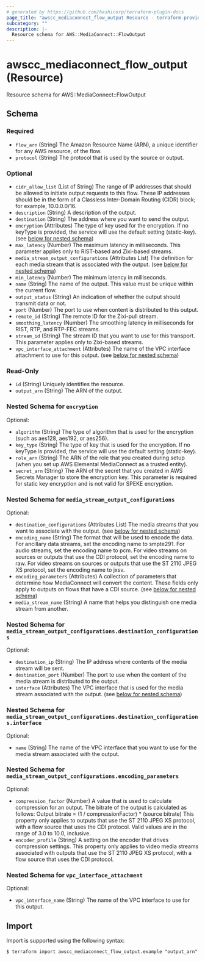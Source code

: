 ```yaml
---
# generated by https://github.com/hashicorp/terraform-plugin-docs
page_title: "awscc_mediaconnect_flow_output Resource - terraform-provider-awscc"
subcategory: ""
description: |-
  Resource schema for AWS::MediaConnect::FlowOutput
---
```


# awscc_mediaconnect_flow_output (Resource)

Resource schema for AWS::MediaConnect::FlowOutput



<!-- schema generated by tfplugindocs -->
## Schema

### Required

- `flow_arn` (String) The Amazon Resource Name (ARN), a unique identifier for any AWS resource, of the flow.
- `protocol` (String) The protocol that is used by the source or output.

### Optional

- `cidr_allow_list` (List of String) The range of IP addresses that should be allowed to initiate output requests to this flow. These IP addresses should be in the form of a Classless Inter-Domain Routing (CIDR) block; for example, 10.0.0.0/16.
- `description` (String) A description of the output.
- `destination` (String) The address where you want to send the output.
- `encryption` (Attributes) The type of key used for the encryption. If no keyType is provided, the service will use the default setting (static-key). (see [below for nested schema](#nestedatt--encryption))
- `max_latency` (Number) The maximum latency in milliseconds. This parameter applies only to RIST-based and Zixi-based streams.
- `media_stream_output_configurations` (Attributes List) The definition for each media stream that is associated with the output. (see [below for nested schema](#nestedatt--media_stream_output_configurations))
- `min_latency` (Number) The minimum latency in milliseconds.
- `name` (String) The name of the output. This value must be unique within the current flow.
- `output_status` (String) An indication of whether the output should transmit data or not.
- `port` (Number) The port to use when content is distributed to this output.
- `remote_id` (String) The remote ID for the Zixi-pull stream.
- `smoothing_latency` (Number) The smoothing latency in milliseconds for RIST, RTP, and RTP-FEC streams.
- `stream_id` (String) The stream ID that you want to use for this transport. This parameter applies only to Zixi-based streams.
- `vpc_interface_attachment` (Attributes) The name of the VPC interface attachment to use for this output. (see [below for nested schema](#nestedatt--vpc_interface_attachment))

### Read-Only

- `id` (String) Uniquely identifies the resource.
- `output_arn` (String) The ARN of the output.

<a id="nestedatt--encryption"></a>
### Nested Schema for `encryption`

Optional:

- `algorithm` (String) The type of algorithm that is used for the encryption (such as aes128, aes192, or aes256).
- `key_type` (String) The type of key that is used for the encryption. If no keyType is provided, the service will use the default setting (static-key).
- `role_arn` (String) The ARN of the role that you created during setup (when you set up AWS Elemental MediaConnect as a trusted entity).
- `secret_arn` (String) The ARN of the secret that you created in AWS Secrets Manager to store the encryption key. This parameter is required for static key encryption and is not valid for SPEKE encryption.


<a id="nestedatt--media_stream_output_configurations"></a>
### Nested Schema for `media_stream_output_configurations`

Optional:

- `destination_configurations` (Attributes List) The media streams that you want to associate with the output. (see [below for nested schema](#nestedatt--media_stream_output_configurations--destination_configurations))
- `encoding_name` (String) The format that will be used to encode the data. For ancillary data streams, set the encoding name to smpte291. For audio streams, set the encoding name to pcm. For video streams on sources or outputs that use the CDI protocol, set the encoding name to raw. For video streams on sources or outputs that use the ST 2110 JPEG XS protocol, set the encoding name to jxsv.
- `encoding_parameters` (Attributes) A collection of parameters that determine how MediaConnect will convert the content. These fields only apply to outputs on flows that have a CDI source. (see [below for nested schema](#nestedatt--media_stream_output_configurations--encoding_parameters))
- `media_stream_name` (String) A name that helps you distinguish one media stream from another.

<a id="nestedatt--media_stream_output_configurations--destination_configurations"></a>
### Nested Schema for `media_stream_output_configurations.destination_configurations`

Optional:

- `destination_ip` (String) The IP address where contents of the media stream will be sent.
- `destination_port` (Number) The port to use when the content of the media stream is distributed to the output.
- `interface` (Attributes) The VPC interface that is used for the media stream associated with the output. (see [below for nested schema](#nestedatt--media_stream_output_configurations--destination_configurations--interface))

<a id="nestedatt--media_stream_output_configurations--destination_configurations--interface"></a>
### Nested Schema for `media_stream_output_configurations.destination_configurations.interface`

Optional:

- `name` (String) The name of the VPC interface that you want to use for the media stream associated with the output.



<a id="nestedatt--media_stream_output_configurations--encoding_parameters"></a>
### Nested Schema for `media_stream_output_configurations.encoding_parameters`

Optional:

- `compression_factor` (Number) A value that is used to calculate compression for an output. The bitrate of the output is calculated as follows: Output bitrate = (1 / compressionFactor) * (source bitrate) This property only applies to outputs that use the ST 2110 JPEG XS protocol, with a flow source that uses the CDI protocol. Valid values are in the range of 3.0 to 10.0, inclusive.
- `encoder_profile` (String) A setting on the encoder that drives compression settings. This property only applies to video media streams associated with outputs that use the ST 2110 JPEG XS protocol, with a flow source that uses the CDI protocol.



<a id="nestedatt--vpc_interface_attachment"></a>
### Nested Schema for `vpc_interface_attachment`

Optional:

- `vpc_interface_name` (String) The name of the VPC interface to use for this output.

## Import

Import is supported using the following syntax:

```shell
$ terraform import awscc_mediaconnect_flow_output.example "output_arn"
```
